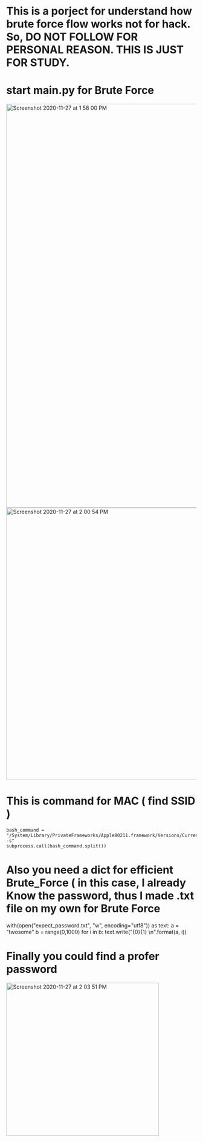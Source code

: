 # This is a porject for understand how brute force flow works not for hack. So, DO NOT FOLLOW FOR PERSONAL REASON. THIS IS JUST FOR STUDY. 



# start main.py for Brute Force

<img width="1066" alt="Screenshot 2020-11-27 at 1 58 00 PM" src="https://user-images.githubusercontent.com/66229916/100412957-6c5c3f80-30b9-11eb-93ee-fcd121ce0744.png">


<img width="718" alt="Screenshot 2020-11-27 at 2 00 54 PM" src="https://user-images.githubusercontent.com/66229916/100412964-6fefc680-30b9-11eb-932a-8af9a27eec86.png">



# This is command for MAC ( find SSID ) 

    bash_command = "/System/Library/PrivateFrameworks/Apple80211.framework/Versions/Current/Resources/airport -s"
    subprocess.call(bash_command.split())
  
# Also you need a dict for efficient Brute_Force ( in this case, I already Know the password, thus I made .txt file on my own for Brute Force

  with(open("expect_password.txt", "w", encoding="utf8")) as text:
    a = "twosome"
    b = range(0,1000)
    for i in b:
        text.write("{0}{1} \n".format(a, i))

 
 # Finally you could find a profer password
 
 <img width="404" alt="Screenshot 2020-11-27 at 2 03 51 PM" src="https://user-images.githubusercontent.com/66229916/100412971-72eab700-30b9-11eb-9b85-c234f3bb059e.png">
